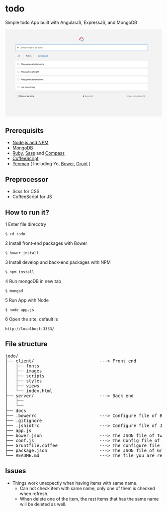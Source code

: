 
# todo
Simple todo App built with AngularJS, ExpressJS, and MongoDB

![Alt text](./docs/screenshot.png)

## Prerequisits
- [Node.js and NPM](http://nodejs.org/)
- [MongoDB](http://www.mongodb.org/)
- [Ruby](https://www.ruby-lang.org/), [Sass](http://sass-lang.com/) and [Compass](http://compass-style.org/)
- [CoffeeScript](http://coffeescript.org/)
- [Yeoman](http://yeoman.io/) ( Including Yo, [Bower](http://bower.io/), [Grunt](http://gruntjs.com/) )

## Preprocessor
- Scss for CSS
- CoffeeScript for JS

## How to run it?
1 Enter file direcotry

```
$ cd todo
```

2 Install front-end packages with Bower

```
$ bower install
```
3 Install develop and back-end packages with NPM

```
$ npm install
```

4 Run mongoDB in new tab

```
$ mongod
```

5 Run App with Node

```
$ node app.js
```

6 Open the site, default is 
```
http://localhost:3333/
```

## File structure

<pre>
todo/
├── client/                         ---> Front end
│   ├── fonts
│   ├── images
│   ├── scripts
│   ├── styles
│   ├── views
│   └── index.html
├── server/                         ---> Back end
│   ├──
│   └── 
├── docs                            
├── .bowerrc                        ---> Configure file of Bower
├── .gitignore
├── .jshintrc                       ---> Configure file of JSHint
├── app.js                          
├── bower.json                      ---> The JSON file of Twitter Bower
├── conf.js                         ---> The Config file of the project
├── Gruntfile.coffee                ---> The configure file of Grunt
├── package.json                    ---> The JSON file of Grunt
└── README.md                       ---> The file you are reading :)
</pre>

## Issues
- Things work unexpectly when having items with same name.
    - Can not check item with same name, only one of them is checked when refresh. 
    - When delete one of the item, the rest items that has the same name will be deleted as well.

